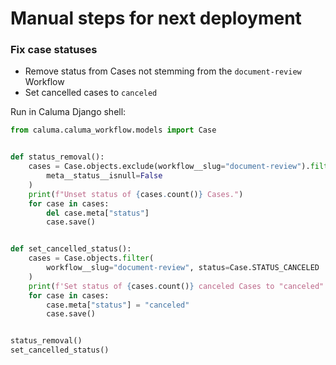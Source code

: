 # Manual steps for next deployment


### Fix case statuses

 - Remove status from Cases not stemming from the `document-review` Workflow
 - Set cancelled cases to `canceled`

Run in Caluma Django shell:

```python
from caluma.caluma_workflow.models import Case


def status_removal():
    cases = Case.objects.exclude(workflow__slug="document-review").filter(
        meta__status__isnull=False
    )
    print(f"Unset status of {cases.count()} Cases.")
    for case in cases:
        del case.meta["status"]
        case.save()


def set_cancelled_status():
    cases = Case.objects.filter(
        workflow__slug="document-review", status=Case.STATUS_CANCELED
    )
    print(f'Set status of {cases.count()} canceled Cases to "canceled".')
    for case in cases:
        case.meta["status"] = "canceled"
        case.save()


status_removal()
set_cancelled_status()

```

